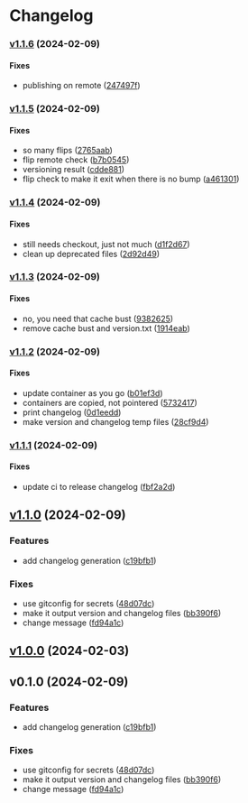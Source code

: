 # Changelog

### [v1.1.6](https://github.com/SiasMey/notebox/compare/v1.1.5...v1.1.6) (2024-02-09)

#### Fixes

* publishing on remote
([247497f](https://github.com/SiasMey/notebox/commit/247497f5e611cf37400fdb4511dff3d4a0a40d04))

### [v1.1.5](https://github.com/SiasMey/notebox/compare/v1.1.4...v1.1.5) (2024-02-09)

#### Fixes

* so many flips
([2765aab](https://github.com/SiasMey/notebox/commit/2765aabbab2e573a72b7c95fc7a050adaa9b84c3))
* flip remote check
([b7b0545](https://github.com/SiasMey/notebox/commit/b7b0545f70cc8d9da013ab21e3340c4b10a7fc12))
* versioning result
([cdde881](https://github.com/SiasMey/notebox/commit/cdde881c30597a16a7783ea9c4d1ec6cd5825f30))
* flip check to make it exit when there is no bump
([a461301](https://github.com/SiasMey/notebox/commit/a4613014151b358e2adff5976ad3f6b6f8b01aa8))

### [v1.1.4](https://github.com/SiasMey/notebox/compare/v1.1.3...v1.1.4) (2024-02-09)

#### Fixes

* still needs checkout, just not much
([d1f2d67](https://github.com/SiasMey/notebox/commit/d1f2d67ccc2814562d863c989a0b215a382b0208))
* clean up deprecated files
([2d92d49](https://github.com/SiasMey/notebox/commit/2d92d49e60cd5c5bb64f13b0277172937bbe9591))

### [v1.1.3](https://github.com/SiasMey/notebox/compare/v1.1.2...v1.1.3) (2024-02-09)

#### Fixes

* no, you need that cache bust
([9382625](https://github.com/SiasMey/notebox/commit/9382625b51b0b37746f5e51a1ad89bb4dc50bb2b))
* remove cache bust and version.txt
([1914eab](https://github.com/SiasMey/notebox/commit/1914eab8f683ab323169924432ea4a8a4cd3eecf))

### [v1.1.2](https://github.com/SiasMey/notebox/compare/v1.1.1...v1.1.2) (2024-02-09)

#### Fixes

* update container as you go
([b01ef3d](https://github.com/SiasMey/notebox/commit/b01ef3d42dfc88ee752d56452e6b7be2413b8735))
* containers are copied, not pointered
([5732417](https://github.com/SiasMey/notebox/commit/57324172e29cfdaebed3d74b29ad93e31e4da07a))
* print changelog
([0d1eedd](https://github.com/SiasMey/notebox/commit/0d1eeddff892274e8ee77ee2c4e8ee084a4249e1))
* make version and changelog temp files
([28cf9d4](https://github.com/SiasMey/notebox/commit/28cf9d4dc740a44cedfee4612b17f65922c331c4))

### [v1.1.1](https://github.com/SiasMey/notebox/compare/v1.1.0...v1.1.1) (2024-02-09)

#### Fixes

* update ci to release changelog
([fbf2a2d](https://github.com/SiasMey/notebox/commit/fbf2a2df021e859a5d2d1a3930c1da25f9b86328))

## [v1.1.0](https://github.com/SiasMey/notebox/compare/v1.0.0...v1.1.0) (2024-02-09)

### Features

* add changelog generation
([c19bfb1](https://github.com/SiasMey/notebox/commit/c19bfb146fe23efcb4871204cae317461eba93ab))

### Fixes

* use gitconfig for secrets
([48d07dc](https://github.com/SiasMey/notebox/commit/48d07dc58527f7efec6a77a0033876871879e793))
* make it output version and changelog files
([bb390f6](https://github.com/SiasMey/notebox/commit/bb390f6e4e9dde69c848e679347634796b30d48b))
* change message
([fd94a1c](https://github.com/SiasMey/notebox/commit/fd94a1c7c4fcd24b073624854d14e428a62f6ad7))

## [v1.0.0](https://github.com/SiasMey/notebox/compare/v0.1.0...v1.0.0) (2024-02-03)

## v0.1.0 (2024-02-09)

### Features

* add changelog generation
([c19bfb1](https://github.com/SiasMey/notebox/commit/c19bfb146fe23efcb4871204cae317461eba93ab))

### Fixes

* use gitconfig for secrets
([48d07dc](https://github.com/SiasMey/notebox/commit/48d07dc58527f7efec6a77a0033876871879e793))
* make it output version and changelog files
([bb390f6](https://github.com/SiasMey/notebox/commit/bb390f6e4e9dde69c848e679347634796b30d48b))
* change message
([fd94a1c](https://github.com/SiasMey/notebox/commit/fd94a1c7c4fcd24b073624854d14e428a62f6ad7))
